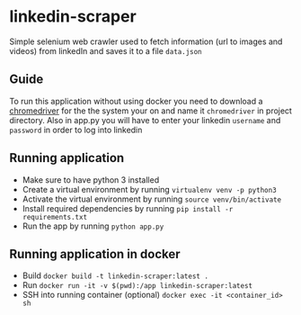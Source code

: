# linkedin-scraper
Simple selenium web crawler used to fetch information (url to images and videos) from linkedIn and saves it to a file `data.json`

## Guide
To run this application without using docker you need to download a [chromedriver](https://chromedriver.storage.googleapis.com/index.html?path=78.0.3904.105/) for the the system your on and name it `chromedriver` in project directory. Also in app.py you will have to enter your linkedin `username` and `password` in order to log into linkedin

## Running application
* Make sure to have python 3 installed
* Create a virtual environment by running `virtualenv venv -p python3`
* Activate the virtual environment by running `source venv/bin/activate`
* Install required dependencies by running `pip install -r requirements.txt`
* Run the app by running `python app.py`

## Running application in docker
* Build `docker build -t linkedin-scraper:latest .`
* Run `docker run -it -v $(pwd):/app linkedin-scraper:latest`
* SSH into running container (optional) `docker exec -it <container_id> sh`
